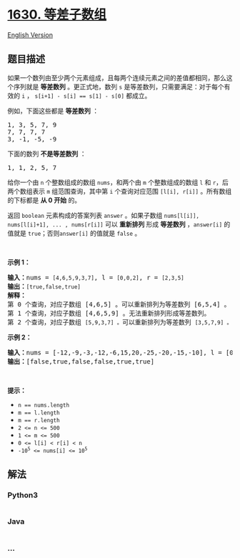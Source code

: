 # [1630. 等差子数组](https://leetcode-cn.com/problems/arithmetic-subarrays)

[English Version](/solution/1600-1699/1630.Arithmetic%20Subarrays/README_EN.md)

## 题目描述

<!-- 这里写题目描述 -->

<p>如果一个数列由至少两个元素组成，且每两个连续元素之间的差值都相同，那么这个序列就是 <strong>等差数列</strong> 。更正式地，数列 <code>s</code> 是等差数列，只需要满足：对于每个有效的 <code>i</code> ， <code>s[i+1] - s[i] == s[1] - s[0]</code> 都成立。</p>

<p>例如，下面这些都是 <strong>等差数列</strong> ：</p>

<pre>1, 3, 5, 7, 9
7, 7, 7, 7
3, -1, -5, -9</pre>

<p>下面的数列 <strong>不是等差数列</strong> ：</p>

<pre>1, 1, 2, 5, 7</pre>

<p>给你一个由 <code>n</code> 个整数组成的数组 <code>nums</code>，和两个由 <code>m</code> 个整数组成的数组 <code>l</code> 和 <code>r</code>，后两个数组表示 <code>m</code> 组范围查询，其中第 <code>i</code> 个查询对应范围 <code>[l[i], r[i]]</code> 。所有数组的下标都是 <strong>从 0 开始</strong> 的。</p>

<p>返回<em> </em><code>boolean</code> 元素构成的答案列表 <code>answer</code> 。如果子数组 <code>nums[l[i]], nums[l[i]+1], ... , nums[r[i]]</code> 可以 <strong>重新排列</strong> 形成 <strong>等差数列</strong> ，<code>answer[i]</code> 的值就是 <code>true</code>；否则<code>answer[i]</code> 的值就是 <code>false</code> 。</p>

<p> </p>

<p><strong>示例 1：</strong></p>

<pre><strong>输入：</strong>nums = <code>[4,6,5,9,3,7]</code>, l = <code>[0,0,2]</code>, r = <code>[2,3,5]</code>
<strong>输出：</strong><code>[true,false,true]</code>
<strong>解释：</strong>
第 0 个查询，对应子数组 [4,6,5] 。可以重新排列为等差数列 [6,5,4] 。
第 1 个查询，对应子数组 [4,6,5,9] 。无法重新排列形成等差数列。
第 2 个查询，对应子数组 <code>[5,9,3,7] 。</code>可以重新排列为等差数列 <code>[3,5,7,9] 。</code></pre>

<p><strong>示例 2：</strong></p>

<pre><strong>输入：</strong>nums = [-12,-9,-3,-12,-6,15,20,-25,-20,-15,-10], l = [0,1,6,4,8,7], r = [4,4,9,7,9,10]
<strong>输出：</strong>[false,true,false,false,true,true]
</pre>

<p> </p>

<p><strong>提示：</strong></p>

<ul>
	<li><code>n == nums.length</code></li>
	<li><code>m == l.length</code></li>
	<li><code>m == r.length</code></li>
	<li><code>2 &lt;= n &lt;= 500</code></li>
	<li><code>1 &lt;= m &lt;= 500</code></li>
	<li><code>0 &lt;= l[i] &lt; r[i] &lt; n</code></li>
	<li><code>-10<sup>5</sup> &lt;= nums[i] &lt;= 10<sup>5</sup></code></li>
</ul>


## 解法

<!-- 这里可写通用的实现逻辑 -->

<!-- tabs:start -->

### **Python3**

<!-- 这里可写当前语言的特殊实现逻辑 -->

```python

```

### **Java**

<!-- 这里可写当前语言的特殊实现逻辑 -->

```java

```

### **...**

```

```

<!-- tabs:end -->
